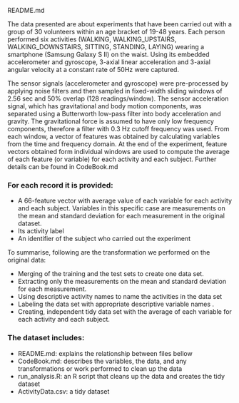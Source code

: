 README.md

The data presented are about experiments that have been carried out with a group of 30 volunteers within an age bracket of 19-48 years.  Each person performed six activities (WALKING, WALKING_UPSTAIRS, WALKING_DOWNSTAIRS, SITTING, STANDING, LAYING) wearing a smartphone (Samsung Galaxy S II) on the waist. Using its embedded accelerometer and gyroscope,  3-axial linear acceleration and 3-axial angular velocity at a constant rate of 50Hz were captured.

The sensor signals (accelerometer and gyroscope) were pre-processed by applying noise filters and then sampled in fixed-width sliding windows of 2.56 sec and 50% overlap (128 readings/window). The sensor acceleration signal, which has gravitational and body motion components, was separated using a Butterworth low-pass filter into body acceleration and gravity. The gravitational force is assumed to have only low frequency components, therefore a filter with 0.3 Hz cutoff frequency was used. From each window, a vector of features was obtained by calculating variables from the time and frequency domain. 
At the end of the experiment, feature vectors obtained form individual windows are used to compute the average of each feature (or variable) for each activity and each subject. Further details can be found in CodeBook.md

### For each record it is provided:

- A 66-feature vector with average value of each variable for each activity and each subject. Variables in this specific case are measurements on the mean and standard deviation for each measurement in the original dataset.
- Its activity label
- An identifier of the subject who carried out the experiment

To summarise, following are the transformation we performed on the original data:

 - Merging of the training and the test sets to create one data set.
 - Extracting only the measurements on the mean and standard deviation for each measurement. 
 - Using descriptive activity names to name the activities in the data set
 - Labeling the data set with appropriate descriptive variable names . 
 - Creating, independent tidy data set with the average of each variable for each activity and each subject. 


### The dataset includes:

- README.md: explains the relationship between files bellow 
- CodeBook.md: describes the variables, the data, and any transformations or work performed to clean up the data
- run_analysis.R: an R script that cleans up the data and creates the tidy dataset
- ActivityData.csv: a tidy dataset
